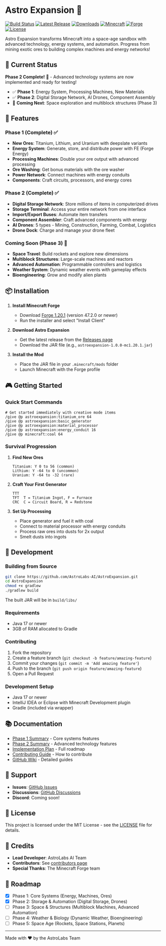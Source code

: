 # Astro Expansion 🚀

[![Build Status](https://github.com/AstroLabs-AI/AstroExpansion/workflows/Build/badge.svg)](https://github.com/AstroLabs-AI/AstroExpansion/actions)
[![Latest Release](https://img.shields.io/github/v/release/AstroLabs-AI/AstroExpansion)](https://github.com/AstroLabs-AI/AstroExpansion/releases/latest)
[![Downloads](https://img.shields.io/github/downloads/AstroLabs-AI/AstroExpansion/total)](https://github.com/AstroLabs-AI/AstroExpansion/releases)
[![Minecraft](https://img.shields.io/badge/Minecraft-1.20.1-green.svg)](https://minecraft.net/)
[![Forge](https://img.shields.io/badge/Forge-47.2.0+-orange.svg)](https://files.minecraftforge.net/)
[![License](https://img.shields.io/badge/License-MIT-blue.svg)](LICENSE)

Astro Expansion transforms Minecraft into a space-age sandbox with advanced technology, energy systems, and automation. Progress from mining exotic ores to building complex machines and energy networks!

## 📢 Current Status

**Phase 2 Complete!** 🎉 - Advanced technology systems are now implemented and ready for testing!

- ✅ **Phase 1**: Energy System, Processing Machines, New Materials
- ✅ **Phase 2**: Digital Storage Network, AI Drones, Component Assembly
- 🚧 **Coming Next**: Space exploration and multiblock structures (Phase 3)

## 🌟 Features

### Phase 1 (Complete) ✅
- **New Ores**: Titanium, Lithium, and Uranium with deepslate variants
- **Energy System**: Generate, store, and distribute power with FE (Forge Energy)
- **Processing Machines**: Double your ore output with advanced processing
- **Ore Washing**: Get bonus materials with the ore washer
- **Power Network**: Connect machines with energy conduits
- **Components**: Craft circuits, processors, and energy cores

### Phase 2 (Complete) ✅
- **Digital Storage Network**: Store millions of items in computerized drives
- **Storage Terminal**: Access your entire network from one interface
- **Import/Export Buses**: Automate item transfers
- **Component Assembler**: Craft advanced components with energy
- **AI Drones**: 5 types - Mining, Construction, Farming, Combat, Logistics
- **Drone Dock**: Charge and manage your drone fleet

### Coming Soon (Phase 3) 🚧
- **Space Travel**: Build rockets and explore new dimensions
- **Multiblock Structures**: Large-scale machines and reactors
- **Advanced Automation**: Programmable controllers and logistics
- **Weather System**: Dynamic weather events with gameplay effects
- **Bioengineering**: Grow and modify alien plants

## 📦 Installation

1. **Install Minecraft Forge**
   - Download [Forge 1.20.1](https://files.minecraftforge.net/net/minecraftforge/forge/index_1.20.1.html) (version 47.2.0 or newer)
   - Run the installer and select "Install Client"

2. **Download Astro Expansion**
   - Get the latest release from the [Releases page](https://github.com/AstroLabs-AI/AstroExpansion/releases)
   - Download the JAR file (e.g., `astroexpansion-1.0.0-mc1.20.1.jar`)

3. **Install the Mod**
   - Place the JAR file in your `.minecraft/mods` folder
   - Launch Minecraft with the Forge profile

## 🎮 Getting Started

### Quick Start Commands
```minecraft
# Get started immediately with creative mode items
/give @p astroexpansion:titanium_ore 64
/give @p astroexpansion:basic_generator
/give @p astroexpansion:material_processor
/give @p astroexpansion:energy_conduit 16
/give @p minecraft:coal 64
```

### Survival Progression

1. **Find New Ores**
   ```
   Titanium: Y 0 to 56 (common)
   Lithium: Y -64 to 0 (uncommon)
   Uranium: Y -64 to -32 (rare)
   ```

2. **Craft Your First Generator**
   ```
   TTT
   TFT  T = Titanium Ingot, F = Furnace
   CRC  C = Circuit Board, R = Redstone
   ```

3. **Set Up Processing**
   - Place generator and fuel it with coal
   - Connect to material processor with energy conduits
   - Process raw ores into dusts for 2x output
   - Smelt dusts into ingots

## 🔧 Development

### Building from Source

```bash
git clone https://github.com/AstroLabs-AI/AstroExpansion.git
cd AstroExpansion
chmod +x gradlew
./gradlew build
```

The built JAR will be in `build/libs/`

### Requirements
- Java 17 or newer
- 3GB of RAM allocated to Gradle

### Contributing

1. Fork the repository
2. Create a feature branch (`git checkout -b feature/amazing-feature`)
3. Commit your changes (`git commit -m 'Add amazing feature'`)
4. Push to the branch (`git push origin feature/amazing-feature`)
5. Open a Pull Request

### Development Setup

- Java 17 or newer
- IntelliJ IDEA or Eclipse with Minecraft Development plugin
- Gradle (included via wrapper)

## 📚 Documentation

- [Phase 1 Summary](PHASE_1_COMPLETE.md) - Core systems features
- [Phase 2 Summary](PHASE_2_COMPLETE.md) - Advanced technology features
- [Implementation Plan](ASTRO_EXPANSION_FULL_IMPLEMENTATION_PLAN.md) - Full roadmap
- [Contributing Guide](CONTRIBUTING.md) - How to contribute
- [GitHub Wiki](https://github.com/AstroLabs-AI/AstroExpansion/wiki) - Detailed guides

## 🤝 Support

- **Issues**: [GitHub Issues](https://github.com/AstroLabs-AI/AstroExpansion/issues)
- **Discussions**: [GitHub Discussions](https://github.com/AstroLabs-AI/AstroExpansion/discussions)
- **Discord**: Coming soon!

## 📄 License

This project is licensed under the MIT License - see the [LICENSE](LICENSE) file for details.

## 👥 Credits

- **Lead Developer**: AstroLabs AI Team
- **Contributors**: See [contributors page](https://github.com/AstroLabs-AI/AstroExpansion/contributors)
- **Special Thanks**: The Minecraft Forge team

## 🎯 Roadmap

- [x] Phase 1: Core Systems (Energy, Machines, Ores)
- [x] Phase 2: Storage & Automation (Digital Storage, Drones)
- [ ] Phase 3: Space & Structures (Multiblock Machines, Advanced Automation)
- [ ] Phase 4: Weather & Biology (Dynamic Weather, Bioengineering)
- [ ] Phase 5: Space Age (Rockets, Space Stations, Planets)

---

Made with ❤️ by the AstroLabs Team